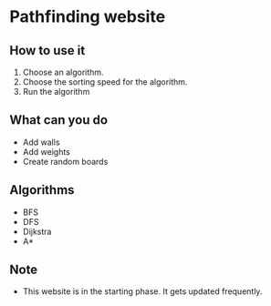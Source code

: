 # Pathfinding website

## How to use it
1. Choose an algorithm.
2. Choose the sorting speed for the algorithm.
3. Run the algorithm


## What can you do
* Add walls
* Add weights
* Create random boards

## Algorithms
* BFS
* DFS
* Dijkstra
* A*

## Note
* This website is in the starting phase. It gets updated frequently.
